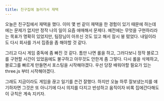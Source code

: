 ```yaml
---
title: 친구집에 놀러가서 재택
---
```


오늘은 친구집에서 재택을 했다. 이미 몇 번 같이 재택을 한 경험이 있기 때문에 하는데에는 문제가 없지만 정작 나의 일이 요즘 애매해서 문제다. 예전에는 무엇을 구현하리라는 목표가 명확히 있었지만, 팀장님이 아프신 것도 있고 해서 잠시 붕 떴었다. 내일이라도 다시 회사를 가서 집중을 좀 해야할 것 같다.

그리고 다시 게임 중독에 좀 빠진 것 같다. 틈만 나면 롤을 하고, 그러다보니 정작 블로그를 구현할 시간이 있었음에도 불구하고 아무것도 안한게 좀 그렇다. 다시 롤을 삭제하고, 블로그를 빠르게 만들면서 포스팅을 시작해야겠다. 우선 당장 배워야할 필요가 있는 three.js 부터 시작해야겠다.

그래도 지금이라도 게임을 끊고 일기를 쓴건 잘했다. 하지만 오늘 하루 잘보냈는지를 얘기하자면 그것은 또 아니기에 다시 의지를 다지고 반성하고 움직이자 비록 집에간다해도 이 규칙은 계속 지키자.
